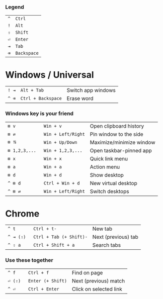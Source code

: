 
### Legend
|     |             |
|-----|-------------|
| `^` | `Ctrl `     |
| `!` | `Alt`       |
| `⇧` | `Shift`     |
| `⏎` | `Enter`     |
| `⇥` | `Tab`       |
| `⌫` | `Backspace` |


# Windows / Universal
|       |                    |                    |
|-------|--------------------|--------------------|
| `! ⇥` | `Alt + Tab`        | Switch app windows |
| `^ ⌫` | `Ctrl + Backspace` | Erase word         |

### Windows key is your friend
|                |                    |                          |
|----------------|--------------------|--------------------------|
| `⊞ v`          | `Win + v`          | Open clipboard history   |
| `⊞ ⇄`          | `Win + Left/Right` | Pin window to the side   |
| `⊞ ⮁`          | `Win + Up/Down`    | Maximize/minimize window |
| `⊞ 1,2,3,... ` | `Win + 1,2,3,...`  | Open taskbar-pinned app  |
| `⊞ x`          | `Win + x`          | Quick link menu          |
| `⊞ a`          | `Win + a`          | Action menu              |
| `⊞ d`          | `Win + d`          | Show desktop             |
| `^ ⊞ d`        | `Ctrl + Win + d`   | New virtual desktop      |
| `^ ⊞ ⇄`        | `Win + Left/Right` | Switch desktops          |

# Chrome
|            |                         |                     |
|------------|-------------------------|---------------------|
| `^ t`      | `Ctrl + t-            ` | New tab             |
| `^ ⇥ (⇧) ` | `Ctrl + Tab (+ Shift)-` | Next (previous) tab |
| `^ ⇧ a`    | `Ctrl + Shift + a     ` | Search tabs         |

### Use these together
|          |                   |                        |
|----------|-------------------|------------------------|
| `^ f`    | `Ctrl + f`        | Find on page           |
| `⏎ (⇧) ` | `Enter (+ Shift)` | Next (previous) match  |
| `^ ⏎`    | `Ctrl + Enter`    | Click on selected link |



